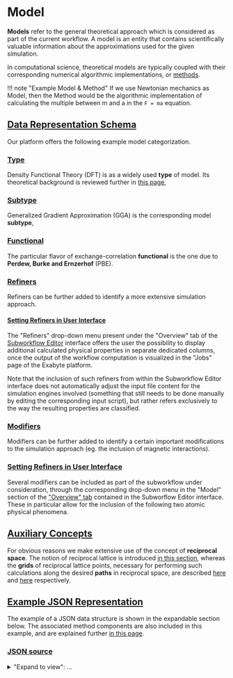 # Model

**Models** refer to the general theoretical approach which is considered as part of the current workflow. A model is an entity that contains scientifically valuable information about the approximations used for the given simulation.

In computational science, theoretical models are typically coupled with their corresponding numerical algorithmic implementations, or [methods](../methods/overview.md).
 
!!! note "Example Model & Method"
    If we use Newtonian mechanics as Model, then the Method would be the algorithmic implementation of calculating the multiple between m and a in the `F = ma` equation.

## [Data Representation Schema]()

Our platform offers the following example model categorization.
 
### [Type](../models/dft/overview.md)
  
Density Functional Theory (DFT) is as a widely used **type** of model. Its theoretical background is reviewed further in [this page](../models/dft/overview.md), 

### [Subtype]()
 
Generalized Gradient Approximation (GGA) is the corresponding model **subtype**, 

### [Functional]()

The particular flavor of exchange-correlation **functional** is the one due to **Perdew, Burke and Ernzerhof** (PBE).

### [Refiners]() 

Refiners can be further added to identify a more extensive simulation approach.

#### [Setting Refiners in User Interface]()

The "Refiners" drop-down menu present under the "Overview" tab of the [Subworkflow Editor](../workflow-designer/subworkflow-editor/overview.md) interface offers the user the possibility to display additional calculated physical properties in separate dedicated columns, once the output of the workflow computation is visualized in the "Jobs" page of the Exabyte platform. 

Note that the inclusion of such refiners from within the Subworkflow Editor interface does not automatically adjust the input file content for the simulation engines involved (something that still needs to be done manually by editing the corresponding input script), but rather refers exclusively to the way the resulting properties are classified.

### [Modifiers]()

Modifiers can be further added to identify a certain important modifications to the simulation approach (eg. the inclusion of magnetic interactions).

### [Setting Refiners in User Interface]()

Several modifiers can be included as part of the subworkflow under consideration, through the corresponding drop-down menu in the "Model" section of the ["Overview" tab](../workflow-designer/subworkflow-editor/overview.md) contained in the Subworflow Editor interface. These in particular allow for the inclusion of the following two atomic physical phenomena.



## [Auxiliary Concepts]()

For obvious reasons we make extensive use of the concept of **reciprocal space**. The notion of reciprocal lattice is introduced [in this section](auxiliary-concepts/reciprocal-space.md), whereas the **grids** of reciprocal lattice points, necessary for performing such calculations along the desired **paths** in reciprocal space, are described [here](auxiliary-concepts/reciprocal-space/sampling.md) and [here](auxiliary-concepts/reciprocal-space/paths.md) respectively.

## [Example JSON Representation]()

The example of a JSON data structure is shown in the expandable section below. The associated method components are also included in this example, and are explained further [in this page](../methods/overview.md). 

### [JSON source]()

<details markdown="1">
  <summary>
     "Expand to view": ...
  </summary>

```json
{
    "model": {
        "type": "dft",
        "subtype": "gga",
        "method": {
            "type": "pseudopotential",
            "subtype": "paw",
            "data": {
                "pseudo": [
                    { ...pseudopotentialData }
                ]
            }
        }
    }
}
```

</details>
